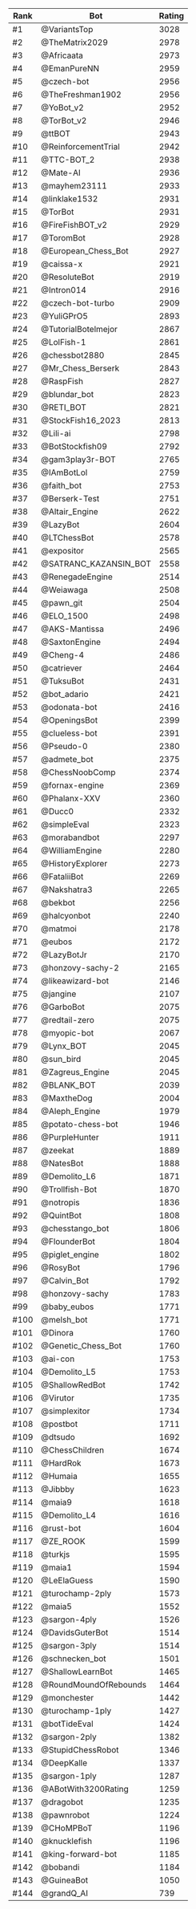 Rank|Bot|Rating
---|---|---
#1|@VariantsTop|3028
#2|@TheMatrix2029|2978
#3|@Africaata|2973
#4|@EmanPureNN|2959
#5|@czech-bot|2956
#6|@TheFreshman1902|2956
#7|@YoBot_v2|2952
#8|@TorBot_v2|2946
#9|@ttBOT|2943
#10|@ReinforcementTrial|2942
#11|@TTC-BOT_2|2938
#12|@Mate-AI|2936
#13|@mayhem23111|2933
#14|@linklake1532|2931
#15|@TorBot|2931
#16|@FireFishBOT_v2|2929
#17|@ToromBot|2928
#18|@European_Chess_Bot|2927
#19|@caissa-x|2921
#20|@ResoluteBot|2919
#21|@Intron014|2916
#22|@czech-bot-turbo|2909
#23|@YuliGPrO5|2893
#24|@TutorialBotelmejor|2867
#25|@LolFish-1|2861
#26|@chessbot2880|2845
#27|@Mr_Chess_Berserk|2843
#28|@RaspFish|2827
#29|@blundar_bot|2823
#30|@RETI_BOT|2821
#31|@StockFish16_2023|2813
#32|@Lili-ai|2798
#33|@BotStockfish09|2792
#34|@gam3play3r-BOT|2765
#35|@IAmBotLol|2759
#36|@faith_bot|2753
#37|@Berserk-Test|2751
#38|@Altair_Engine|2622
#39|@LazyBot|2604
#40|@LTChessBot|2578
#41|@expositor|2565
#42|@SATRANC_KAZANSIN_BOT|2558
#43|@RenegadeEngine|2514
#44|@Weiawaga|2508
#45|@pawn_git|2504
#46|@ELO_1500|2498
#47|@AKS-Mantissa|2496
#48|@SaxtonEngine|2494
#49|@Cheng-4|2486
#50|@catriever|2464
#51|@TuksuBot|2431
#52|@bot_adario|2421
#53|@odonata-bot|2416
#54|@OpeningsBot|2399
#55|@clueless-bot|2391
#56|@Pseudo-0|2380
#57|@admete_bot|2375
#58|@ChessNoobComp|2374
#59|@fornax-engine|2369
#60|@Phalanx-XXV|2360
#61|@Ducc0|2332
#62|@simpleEval|2323
#63|@morabandbot|2297
#64|@WilliamEngine|2280
#65|@HistoryExplorer|2273
#66|@FataliiBot|2269
#67|@Nakshatra3|2265
#68|@bekbot|2256
#69|@halcyonbot|2240
#70|@matmoi|2178
#71|@eubos|2172
#72|@LazyBotJr|2170
#73|@honzovy-sachy-2|2165
#74|@likeawizard-bot|2146
#75|@jangine|2107
#76|@GarboBot|2075
#77|@redtail-zero|2075
#78|@myopic-bot|2067
#79|@Lynx_BOT|2045
#80|@sun_bird|2045
#81|@Zagreus_Engine|2045
#82|@BLANK_BOT|2039
#83|@MaxtheDog|2004
#84|@Aleph_Engine|1979
#85|@potato-chess-bot|1946
#86|@PurpleHunter|1911
#87|@zeekat|1889
#88|@NatesBot|1888
#89|@Demolito_L6|1871
#90|@Trollfish-Bot|1870
#91|@notropis|1836
#92|@QuintBot|1808
#93|@chesstango_bot|1806
#94|@FlounderBot|1804
#95|@piglet_engine|1802
#96|@RosyBot|1796
#97|@Calvin_Bot|1792
#98|@honzovy-sachy|1783
#99|@baby_eubos|1771
#100|@melsh_bot|1771
#101|@Dinora|1760
#102|@Genetic_Chess_Bot|1760
#103|@ai-con|1753
#104|@Demolito_L5|1753
#105|@ShallowRedBot|1742
#106|@Virutor|1735
#107|@simplexitor|1734
#108|@postbot|1711
#109|@dtsudo|1692
#110|@ChessChildren|1674
#111|@HardRok|1673
#112|@Humaia|1655
#113|@Jibbby|1623
#114|@maia9|1618
#115|@Demolito_L4|1616
#116|@rust-bot|1604
#117|@ZE_ROOK|1599
#118|@turkjs|1595
#119|@maia1|1594
#120|@LeElaGuess|1590
#121|@turochamp-2ply|1573
#122|@maia5|1552
#123|@sargon-4ply|1526
#124|@DavidsGuterBot|1514
#125|@sargon-3ply|1514
#126|@schnecken_bot|1501
#127|@ShallowLearnBot|1465
#128|@RoundMoundOfRebounds|1464
#129|@monchester|1442
#130|@turochamp-1ply|1427
#131|@botTideEval|1424
#132|@sargon-2ply|1382
#133|@StupidChessRobot|1346
#134|@DeepKalle|1337
#135|@sargon-1ply|1287
#136|@ABotWith3200Rating|1259
#137|@dragobot|1235
#138|@pawnrobot|1224
#139|@CHoMPBoT|1196
#140|@knucklefish|1196
#141|@king-forward-bot|1185
#142|@bobandi|1184
#143|@GuineaBot|1050
#144|@grandQ_AI|739
